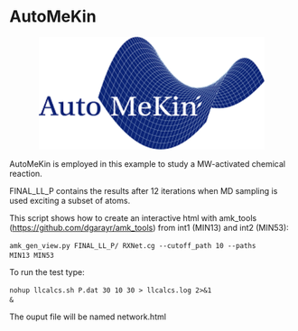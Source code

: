 # AutoMeKin

<p align="center">
   <img src="logo.png" alt="alt text" width="400" height="200">
</p>

AutoMeKin is employed in this example to study a MW-activated chemical reaction.

FINAL_LL_P contains the results after 12 iterations when MD sampling is used exciting a subset of atoms.

This script shows how to create an interactive html with amk_tools (https://github.com/dgarayr/amk_tools) from int1 (MIN13) and int2 (MIN53):

<code>amk_gen_view.py FINAL_LL_P/ RXNet.cg --cutoff_path 10  --paths MIN13  MIN53 </code>

To run the test type:

<code>nohup llcalcs.sh P.dat 30 10 30 > llcalcs.log 2>&1 & </code>

The ouput file will be named network.html
